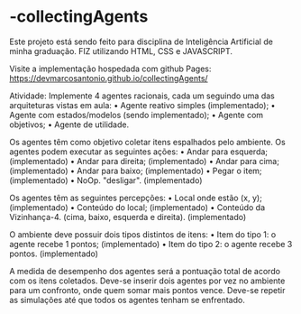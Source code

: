 # -collectingAgents
Este projeto está sendo feito para disciplina de Inteligência Artificial de minha graduação.
FIZ utilizando HTML, CSS e JAVASCRIPT.

Visite a implementação hospedada com github Pages: https://devmarcosantonio.github.io/collectingAgents/

Atividade:
  Implemente 4 agentes racionais, cada um seguindo uma das arquiteturas vistas em aula:
    • Agente reativo simples (implementado);
    • Agente com estados/modelos (sendo implementado);
    • Agente com objetivos; 
    • Agente de utilidade.
    
  Os agentes têm como objetivo coletar itens espalhados pelo ambiente.
  Os agentes podem executar as seguintes ações: 
    • Andar para esquerda; (implementado)
    • Andar para direita; (implementado)
    • Andar para cima; (implementado)
    • Andar para baixo; (implementado)
    • Pegar o item; (implementado)
    • NoOp. "desligar". (implementado)
    
  Os agentes têm as seguintes percepções: 
    • Local onde estão (x, y); (implementado)
    • Conteúdo do local; (implementado)
    • Conteúdo da Vizinhança-4. (cima, baixo, esquerda e direita). (implementado)
    
  O ambiente deve possuir dois tipos distintos de itens:
    • Item do tipo 1: o agente recebe 1 pontos; (implementado)
    • Item do tipo 2: o agente recebe 3 pontos. (implementado)
    
  A medida de desempenho dos agentes será a pontuação total de acordo com os itens coletados. 
  Deve-se inserir dois agentes por vez no ambiente para um confronto, onde quem somar mais 
  pontos vence.
  Deve-se repetir as simulações até que todos os agentes tenham se enfrentado.
